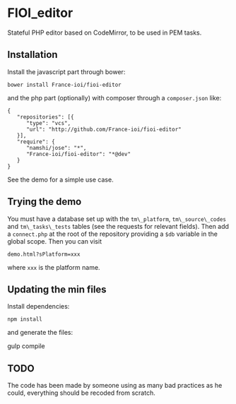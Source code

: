# FIOI_editor

Stateful PHP editor based on CodeMirror, to be used in PEM tasks.

## Installation

Install the javascript part through bower:

    bower install France-ioi/fioi-editor

and the php part (optionally) with composer through a `composer.json` like:

    {
       "repositories": [{
          "type": "vcs",
          "url": "http://github.com/France-ioi/fioi-editor"
       }],
       "require": {
          "namshi/jose": "*",
          "France-ioi/fioi-editor": "*@dev"
       }
    }

See the demo for a simple use case.

## Trying the demo

You must have a database set up with the `tm\_platform`, `tm\_source\_codes` and `tm\_tasks\_tests` tables (see the requests for relevant fields). Then add a `connect.php` at the root of the repository providing a `$db` variable in the global scope. Then you can visit

    demo.html?sPlatform=xxx

where `xxx` is the platform name.

## Updating the min files

Install dependencies:

    npm install

and generate the files:

   gulp compile


## TODO

The code has been made by someone using as many bad practices as he could, everything should be recoded from scratch.
